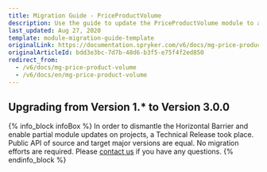 ```yaml
---
title: Migration Guide - PriceProductVolume
description: Use the guide to update the PriceProductVolume module to a newer version.
last_updated: Aug 27, 2020
template: module-migration-guide-template
originalLink: https://documentation.spryker.com/v6/docs/mg-price-product-volume
originalArticleId: bdd3e3bc-7d7b-48d6-b3f5-e75f4f2ed850
redirect_from:
  - /v6/docs/mg-price-product-volume
  - /v6/docs/en/mg-price-product-volume
---
```


## Upgrading from Version 1.* to Version 3.0.0

{% info_block infoBox %}
In order to dismantle the Horizontal Barrier and enable partial module updates on projects, a Technical Release took place. Public API of source and target major versions are equal. No migration efforts are required. Please [contact us](https://spryker.com/en/support/) if you have any questions.
{% endinfo_block %}
